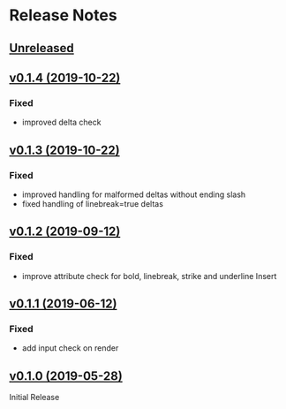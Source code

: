 # Release Notes

## [Unreleased](https://github.com/ixocreate/quill-renderer/compare/0.1.4...develop)

## [v0.1.4 (2019-10-22)](https://github.com/ixocreate/schema-package/compare/0.1.3...0.1.4)
### Fixed
- improved delta check

## [v0.1.3 (2019-10-22)](https://github.com/ixocreate/schema-package/compare/0.1.2...0.1.3)
### Fixed
- improved handling for malformed deltas without ending slash
- fixed handling of linebreak=true deltas

## [v0.1.2 (2019-09-12)](https://github.com/ixocreate/schema-package/compare/0.1.1...0.1.2)
### Fixed
- improve attribute check for bold, linebreak, strike and underline Insert

## [v0.1.1 (2019-06-12)](https://github.com/ixocreate/schema-package/compare/0.1.0...0.1.1)
### Fixed
- add input check on render

## [v0.1.0 (2019-05-28)](https://github.com/ixocreate/schema-package/compare/master...0.1.0)
Initial Release
